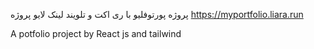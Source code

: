پروژه پورتوفلیو با ری اکت و تلویند
لینک لایو پروژه https://myportfolio.liara.run

A potfolio project by React js and tailwind

